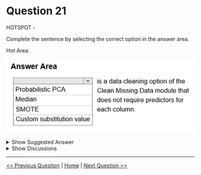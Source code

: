 # Question 21

HOTSPOT -

Complete the sentence by selecting the correct option in the answer area.

Hot Area:

![Question Image](../images/q21_q_0002600001.png)

<details>
  <summary>Show Suggested Answer</summary>

<img src="../images/q21_ans_0_0002700001.jpg" alt="Answer Image"><br>

<p>Replace using Probabilistic PCA: Compared to other options, such as Multiple Imputation using Chained Equations (MICE), this option has the advantage of not requiring the application of predictors for each column. Instead, it approximates the covariance for the full dataset. Therefore, it might offer better performance for datasets that have missing values in many columns.</p>
<p>Reference:</p>
<p>https://docs.microsoft.com/en-us/azure/machine-learning/studio-module-reference/clean-missing-data</p>

</details>

<details>
  <summary>Show Discussions</summary>

<blockquote><p><strong>pancman</strong> <code>(Wed 13 Apr 2022 18:40)</code> - <em>Upvotes: 19</em></p><p>I don&#x27;t think that this is a real exam question. Median and custom substitution techniques don&#x27;t require a predictor either.</p></blockquote>
<blockquote><p><strong>rishi_ram</strong> <code>(Sat 27 May 2023 18:58)</code> - <em>Upvotes: 5</em></p><p>Replace using Probabilistic PCA: Replaces the missing values by using a linear model that analyzes the correlations between the columns and estimates a low-dimensional approximation of the data, from which the full data is reconstructed. The underlying dimensionality reduction is a probabilistic form of Principal Component Analysis (PCA), and it implements a variant of the model proposed in the Journal of the Royal Statistical Society, Series B 21(3), 611–622 by Tipping and Bishop.

Compared to other options, such as Multiple Imputation using Chained Equations (MICE), this option has the advantage of not requiring the application of predictors for each column. Instead, it approximates the covariance for the full dataset. Therefore, it might offer better performance for datasets that have missing values in many columns.
https://learn.microsoft.com/en-us/previous-versions/azure/machine-learning/studio-module-reference/clean-missing-data</p></blockquote>

<blockquote><p><strong>geethavkr</strong> <code>(Thu 15 Aug 2024 18:46)</code> - <em>Upvotes: 1</em></p><p>correct..  Outdated but in previous versions it says
Replace using Probabilistic PCA: Replaces the missing values by using a linear model that analyzes the correlations between the columns and estimates a low-dimensional approximation of the data, from which the full data is reconstructed. The underlying dimensionality reduction is a probabilistic form of Principal Component Analysis (PCA), and it implements a variant of the model proposed in the Journal of the Royal Statistical Society, Series B 21(3), 611–622 by Tipping and Bishop.

Compared to other options, such as Multiple Imputation using Chained Equations (MICE), this option has the advantage of not requiring the application of predictors for each column. Instead, it approximates the covariance for the full dataset. Therefore, it might offer better performance for datasets that have missing values in many columns.</p></blockquote>

<blockquote><p><strong>kay1101</strong> <code>(Tue 28 May 2024 05:42)</code> - <em>Upvotes: 1</em></p><p>I think this is an outdated question.
as of may 2024, PCA is no longer in the clean missing data module.
reference: https://learn.microsoft.com/en-us/azure/machine-learning/component-reference/clean-missing-data?view=azureml-api-2

however, in the past, PCA did in the clean missing data module.
reference:https://learn.microsoft.com/en-us/previous-versions/azure/machine-learning/studio-module-reference/clean-missing-data

at the time of the question was created, PCA may be correct.
but now, i thick is either median or custom substitution value.</p></blockquote>

<blockquote><p><strong>InversaRadice</strong> <code>(Fri 01 Dec 2023 07:15)</code> - <em>Upvotes: 2</em></p><p>answer is 100% correct ...
Replace using Probabilistic PCA: ...
Compared to other options, such as Multiple Imputation using Chained Equations (MICE), this option has the advantage of not requiring the application of predictors for each column.
https://learn.microsoft.com/en-us/previous-versions/azure/machine-learning/studio-module-reference/clean-missing-data</p></blockquote>
<blockquote><p><strong>eternaleclipse</strong> <code>(Sun 22 Oct 2023 15:20)</code> - <em>Upvotes: 1</em></p><p>What pancman said. outdated question</p></blockquote>
<blockquote><p><strong>IvanTT</strong> <code>(Mon 16 Oct 2023 07:42)</code> - <em>Upvotes: 1</em></p><p>It can&#x27;t be &quot;A. Probabilistic PCA&quot; because it isn&#x27;t an option for the Clean Missing Data module. Here is the reference: https://learn.microsoft.com/en-us/azure/machine-learning/component-reference/clean-missing-data?view=azureml-api-2
It could be &quot;D. Custom Substitution Value&quot;. The option &quot;B. Median&quot; isn&#x27;t the exact option for the module which it&#x27;s &quot;Replace with median&quot;.</p></blockquote>
<blockquote><p><strong>james2033</strong> <code>(Fri 06 Oct 2023 23:47)</code> - <em>Upvotes: 1</em></p><p>Qutote &quot;Replace using Probabilistic PCA: Replaces the missing values by using a linear model that analyzes the correlations between the columns and estimates a low-dimensional approximation of the data, from which the full data is reconstructed. The underlying dimensionality reduction is a probabilistic form of Principal Component Analysis (PCA), and it implements a variant of the model proposed in the Journal of the Royal Statistical Society, Series B 21(3), 611–622 by Tipping and Bishop.

Compared to other options, such as Multiple Imputation using Chained Equations (MICE), this option has the advantage of not requiring the application of predictors for each column.&quot;

Reference https://learn.microsoft.com/en-us/previous-versions/azure/machine-learning/studio-module-reference/clean-missing-data#:~:text=this%20option%20has%20the%20advantage%20of%20not%20requiring%20the%20application%20of%20predictors%20for%20each%20column.</p></blockquote>

<blockquote><p><strong>rakeshmk</strong> <code>(Wed 27 Sep 2023 08:35)</code> - <em>Upvotes: 3</em></p><p>PCA is a dimensionality reduction technique.. Median can be the answer</p></blockquote>
<blockquote><p><strong>PradhanManva</strong> <code>(Sun 24 Sep 2023 18:20)</code> - <em>Upvotes: 1</em></p><p>PCA -This is the answer.</p></blockquote>
<blockquote><p><strong>MarinaMijailovic</strong> <code>(Tue 25 Apr 2023 10:07)</code> - <em>Upvotes: 3</em></p><p>Correct answer is medain - it only calulates the medain from the given column, no other columns required

pca - needs predictors to calculate the probabilities
smote - needs predictors to generate synthetic samples for the minority class
csv - doesn&#x27;t really need predictors per se, but still requires some knoweldge about the data to pick the right value</p></blockquote>

<blockquote><p><strong>Truman</strong> <code>(Mon 10 Apr 2023 18:01)</code> - <em>Upvotes: 1</em></p><p>One data cleaning option that does not require predictors for each column in the Clean Missing Data module is the &quot;Replace with mean&quot; option. This option replaces missing values in a column with the mean of the available values in that column

All these options are false</p></blockquote>

<blockquote><p><strong>Vic9</strong> <code>(Mon 03 Apr 2023 15:58)</code> - <em>Upvotes: 2</em></p><p>A

https://learn.microsoft.com/en-us/previous-versions/azure/machine-learning/studio-module-reference/clean-missing-data

&quot;Replace using Probabilistic PCA: Replaces the missing values by using a linear model that analyzes the correlations between the columns and estimates a low-dimensional approximation of the data, from which the full data is reconstructed. The underlying dimensionality reduction is a probabilistic form of Principal Component Analysis (PCA), and it implements a variant of the model proposed in the Journal of the Royal Statistical Society, Series B 21(3), 611–622 by Tipping and Bishop.

Compared to other options, such as Multiple Imputation using Chained Equations (MICE), this option has the advantage of not requiring the application of predictors for each column. Instead, it approximates the covariance for the full dataset. Therefore, it might offer better performance for datasets that have missing values in many columns.&quot;</p></blockquote>

<blockquote><p><strong>phdykd</strong> <code>(Sun 26 Feb 2023 04:34)</code> - <em>Upvotes: 2</em></p><p>A) Probabilistic PCA and C) SMOTE are not data cleaning options in the clean missing data module.

Probabilistic PCA is a technique used for dimensionality reduction and feature extraction in machine learning, and it is not specifically designed to handle missing data.

SMOTE (Synthetic Minority Over-sampling Technique) is a technique used for dealing with imbalanced datasets in machine learning, and it is not designed to handle missing data.

Therefore, the correct answer to the question &quot;..... is a data cleaning option of the clean missing data module that does not require predictors for each column&quot; is either B) Median or D) Custom substitution value.</p></blockquote>

<blockquote><p><strong>Peeking</strong> <code>(Sun 19 Feb 2023 18:26)</code> - <em>Upvotes: 2</em></p><p>PCA is wrong.</p></blockquote>
<blockquote><p><strong>ranjsi01</strong> <code>(Sun 30 Jan 2022 16:00)</code> - <em>Upvotes: 3</em></p><p>correct</p></blockquote>

</details>

---

[<< Previous Question](question_20.md) | [Home](../index.md) | [Next Question >>](question_22.md)
